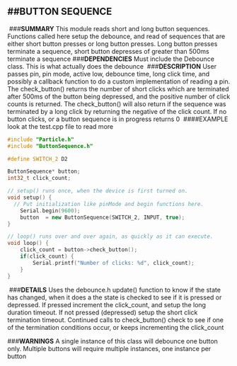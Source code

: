 ##**BUTTON SEQUENCE**
------------------------------
​
###**SUMMARY**
This module reads short and long button sequences. Functions called here setup the debounce, and read of sequences that are either short button presses or long button presses. Long button presses terminate a sequence, short button depresses of greater than 500ms terminate a sequence
​
###**DEPENDENCIES**
Must include the Debounce class. This is what actually does the debounce
​
###**DESCRIPTION**
User passes pin, pin mode, active low, debounce time, long click time, and possibly a callback function to do a custom implementation of reading a pin. The check_button() returns the number of short clicks which are terminated after 500ms of the button being depressed, and the positive number of click counts is returned. The check_button() will also return if the sequence was terminated by a long click by returning the negative of the click count. If no button clicks, or a button sequence is in progress returns 0
​
####EXAMPLE
​look at the test.cpp file to read more
​
```cpp
#include "Particle.h"
#include "ButtonSequence.h"

#define SWITCH_2 D2

ButtonSequence* button;
int32_t click_count;

// setup() runs once, when the device is first turned on.
void setup() {
  // Put initialization like pinMode and begin functions here.
    Serial.begin(9600); 
    button  = new ButtonSequence(SWITCH_2, INPUT, true);
}

// loop() runs over and over again, as quickly as it can execute.
void loop() {
    click_count = button->check_button();
    if(click_count) {
        Serial.printf("Number of clicks: %d", click_count);
    }
}
```
​
###**DETAILS**
Uses the debounce.h update() function to know if the state has changed, when it does a the state is checked to see if it is pressed or depressed. If pressed increment the click_count, and setup the long duration timeout. If not pressed (depressed) setup the short click termination timeout. Continued calls to check_button() check to see if one of the termination conditions occur, or keeps incrementing the click_count

###**WARNINGS**
A single instance of this class will debounce one button only.  Multiple buttons will require multiple instances, one instance per button
